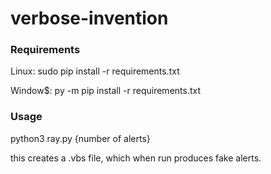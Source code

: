 # verbose-invention

### Requirements

Linux: sudo pip install -r requirements.txt

Window$: py -m pip install -r requirements.txt

### Usage

python3 ray.py {number of alerts}

this creates a .vbs file, which when run produces fake alerts.
